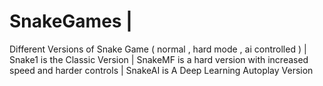 # SnakeGames |
Different Versions of Snake Game ( normal , hard mode , ai controlled ) | 
Snake1 is the Classic Version |
SnakeMF is a hard version with increased speed and harder controls |
SnakeAI is A Deep Learning Autoplay Version 
